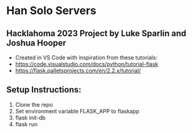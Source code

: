 # Han Solo Servers

## Hacklahoma 2023 Project by Luke Sparlin and Joshua Hooper
- Created in VS Code with inspiration from these tutorials:
- https://code.visualstudio.com/docs/python/tutorial-flask
- https://flask.palletsprojects.com/en/2.2.x/tutorial/

## Setup Instructions:
1. Clone the repo
2. Set environment variable FLASK_APP to flaskapp
3. flask init-db
4. flask run